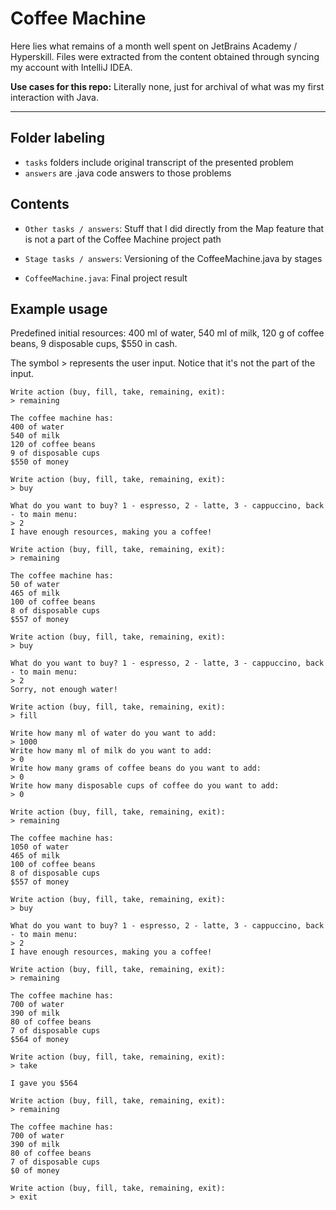 # Coffee Machine

Here lies what remains of a month well spent on JetBrains Academy / Hyperskill. Files were extracted from the content obtained through syncing my account with IntelliJ IDEA.

**Use cases for this repo:** Literally none, just for archival of what was my first interaction with Java.

---

## Folder labeling

- `tasks` folders include original transcript of the presented problem
- `answers` are .java code answers to those problems

## Contents

- `Other tasks / answers`: Stuff that I did directly from the Map feature that is not a part of the Coffee Machine project path

- `Stage tasks / answers`: Versioning of the CoffeeMachine.java by stages

- `CoffeeMachine.java`: Final project result

## Example usage

Predefined initial resources: 400 ml of water, 540 ml of milk, 120 g of coffee beans, 9 disposable cups, $550 in cash. 

The symbol > represents the user input. Notice that it's not the part of the input.

```
Write action (buy, fill, take, remaining, exit): 
> remaining

The coffee machine has:
400 of water
540 of milk
120 of coffee beans
9 of disposable cups
$550 of money

Write action (buy, fill, take, remaining, exit): 
> buy

What do you want to buy? 1 - espresso, 2 - latte, 3 - cappuccino, back - to main menu: 
> 2
I have enough resources, making you a coffee!

Write action (buy, fill, take, remaining, exit): 
> remaining

The coffee machine has:
50 of water
465 of milk
100 of coffee beans
8 of disposable cups
$557 of money

Write action (buy, fill, take, remaining, exit): 
> buy

What do you want to buy? 1 - espresso, 2 - latte, 3 - cappuccino, back - to main menu: 
> 2
Sorry, not enough water!

Write action (buy, fill, take, remaining, exit): 
> fill

Write how many ml of water do you want to add: 
> 1000
Write how many ml of milk do you want to add: 
> 0
Write how many grams of coffee beans do you want to add: 
> 0
Write how many disposable cups of coffee do you want to add: 
> 0

Write action (buy, fill, take, remaining, exit): 
> remaining

The coffee machine has:
1050 of water
465 of milk
100 of coffee beans
8 of disposable cups
$557 of money

Write action (buy, fill, take, remaining, exit): 
> buy

What do you want to buy? 1 - espresso, 2 - latte, 3 - cappuccino, back - to main menu: 
> 2
I have enough resources, making you a coffee!

Write action (buy, fill, take, remaining, exit): 
> remaining

The coffee machine has:
700 of water
390 of milk
80 of coffee beans
7 of disposable cups
$564 of money

Write action (buy, fill, take, remaining, exit): 
> take

I gave you $564

Write action (buy, fill, take, remaining, exit): 
> remaining

The coffee machine has:
700 of water
390 of milk
80 of coffee beans
7 of disposable cups
$0 of money

Write action (buy, fill, take, remaining, exit): 
> exit
```

